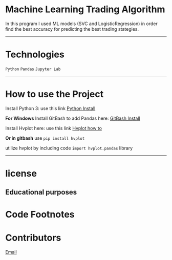 # Machine Learning Trading Algorithm
 In this program I used ML models (SVC and LogisticRegression) in order find the best accuracy for predicting the best trading stategies.

---
# Technologies
`Python`
`Pandas`
`Jupyter Lab`

---

# How to use the Project
Install Python 3: use this link  [Python Install](https://www.python.org/)

**For Windows**
Install GitBash to add Pandas here: [GitBash Install](https://gitforwindows.org/) 

Install Hvplot here: use this link [Hvplot how to](https://pypi.org/project/hvplot/)

**Or in gitbash** use `pip install hvplot`

utilize hvplot by including code `import hvplot.pandas` library


---
# license
**Educational purposes**
---

# Code Footnotes




# Contributors
[Email](beccabeastly@gmail.com)
